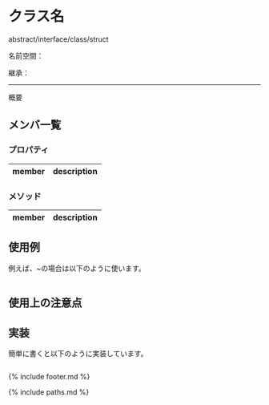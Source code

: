 # クラス名

abstract/interface/class/struct

名前空間：

継承：

---

概要

## メンバ一覧

### プロパティ

|member|description|
|-|-|

### メソッド

|member|description|
|-|-|

## 使用例

例えば、~の場合は以下のように使います。

```cs
```

## 使用上の注意点

## 実装

簡単に書くと以下のように実装しています。

```cs
```

<!--- footer --->

{% include footer.md %}

<!--- 参照 --->

{% include paths.md %}
